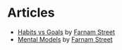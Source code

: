 # Articles

- [Habits vs Goals](https://www.farnamstreetblog.com/2017/06/habits-vs-goals/) by [Farnam Street](https://twitter.com/farnamstreet)
- [Mental Models](https://www.farnamstreetblog.com/category/mental-models/) by [Farnam Street](https://twitter.com/farnamstreet)
